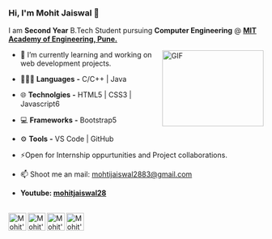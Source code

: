### Hi, I'm Mohit Jaiswal 👋

I am **Second Year** B.Tech Student pursuing **Computer Engineering** @ **[MIT Academy of Engineering, Pune.](https://mitaoe.ac.in/)**

<img align="right" alt="GIF" height="150px" width="200px" src="https://i.pinimg.com/originals/e4/26/70/e426702edf874b181aced1e2fa5c6cde.gif" />

- 🔭 I’m currently learning and working on web development projects.
- 🧑🏻‍💻 **Languages** **-** C/C++ | Java
- 🌐 **Technolgies** **-** HTML5 | CSS3 | Javascript6
- 💻 **Frameworks** **-**  Bootstrap5 
- ⚙️ **Tools** **-** VS Code | GitHub 
- ⚡Open for Internship oppurtunities and Project collaborations.
- 📫 Shoot me an mail: mohtijaiswal2883@gmail.com


- **Youtube: [mohitjaiswal28](https://www.youtube.com/@mohitjaiswal28)**

<br>
<a href="https://www.linkedin.com/in/mohitjaiswal28/">
  <img align="left" alt="Mohit's LinkdeIn" width="35px" src="https://img.icons8.com/fluency/2x/linkedin.png" />
</a>

<a href="https://twitter.com/mohitjaiswal28_">
  <img align="left" alt="Mohit's Twitter" width="35px" src="https://img.icons8.com/color/2x/twitter--v4.png" />
</a>

<a href="https://www.instagram.com/mohitjaiswal.28/">
  <img align="left" alt="Mohit's Instagram" width="35px" src="https://img.icons8.com/color/2x/instagram-new.png" />
</a>

<a href="https://mohitjaiswal.com/">
  <img align="left" alt="Mohit's Instagram" width="35px" src="https://img.icons8.com/?size=512&id=103413&format=png" />
</a>

